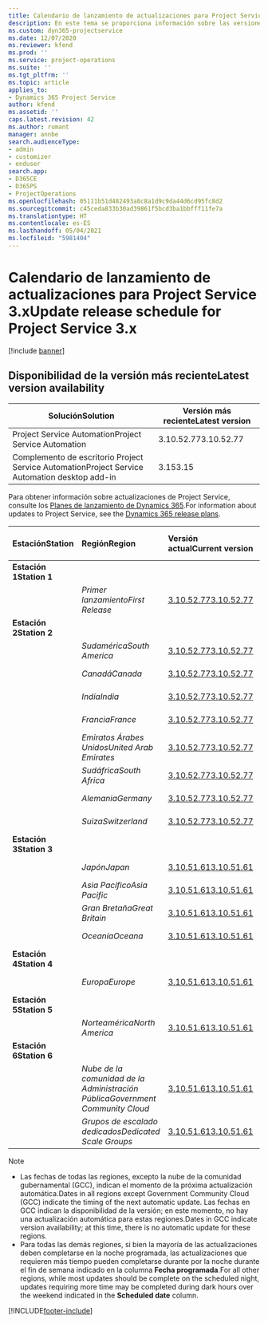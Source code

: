```yaml
---
title: Calendario de lanzamiento de actualizaciones para Project Service 3.x
description: En este tema se proporciona información sobre las versiones disponibles y próximas de Dynamics 365 Project Service Automation.
ms.custom: dyn365-projectservice
ms.date: 12/07/2020
ms.reviewer: kfend
ms.prod: ''
ms.service: project-operations
ms.suite: ''
ms.tgt_pltfrm: ''
ms.topic: article
applies_to:
- Dynamics 365 Project Service
author: kfend
ms.assetid: ''
caps.latest.revision: 42
ms.author: rumant
manager: annbe
search.audienceType:
- admin
- customizer
- enduser
search.app:
- D365CE
- D365PS
- ProjectOperations
ms.openlocfilehash: 05111b51d482493a8c8a1d9c9da44d6cd95fc8d2
ms.sourcegitcommit: c45ceda833b30ad39861f5bcd3ba1bbfff11fe7a
ms.translationtype: HT
ms.contentlocale: es-ES
ms.lasthandoff: 05/04/2021
ms.locfileid: "5981404"
---
```

# <a name="update-release-schedule-for-project-service-3x"></a><span data-ttu-id="a30c8-103">Calendario de lanzamiento de actualizaciones para Project Service 3.x</span><span class="sxs-lookup"><span data-stu-id="a30c8-103">Update release schedule for Project Service 3.x</span></span>

[!include [banner](../includes/psa-now-project-operations.md)]

## <a name="latest-version-availability"></a><span data-ttu-id="a30c8-104">Disponibilidad de la versión más reciente</span><span class="sxs-lookup"><span data-stu-id="a30c8-104">Latest version availability</span></span>

| <span data-ttu-id="a30c8-105">Solución</span><span class="sxs-lookup"><span data-stu-id="a30c8-105">Solution</span></span>  | <span data-ttu-id="a30c8-106">Versión más reciente</span><span class="sxs-lookup"><span data-stu-id="a30c8-106">Latest version</span></span> |
|-------|----|
| <span data-ttu-id="a30c8-107">Project Service Automation</span><span class="sxs-lookup"><span data-stu-id="a30c8-107">Project Service Automation</span></span>    | <span data-ttu-id="a30c8-108">3.10.52.77</span><span class="sxs-lookup"><span data-stu-id="a30c8-108">3.10.52.77</span></span> |
| <span data-ttu-id="a30c8-109">Complemento de escritorio Project Service Automation</span><span class="sxs-lookup"><span data-stu-id="a30c8-109">Project Service Automation desktop add-in</span></span>                | <span data-ttu-id="a30c8-110">3.15</span><span class="sxs-lookup"><span data-stu-id="a30c8-110">3.15</span></span>          |

<span data-ttu-id="a30c8-111">Para obtener información sobre actualizaciones de Project Service, consulte los [Planes de lanzamiento de Dynamics 365](/dynamics365/release-plans/).</span><span class="sxs-lookup"><span data-stu-id="a30c8-111">For information about updates to Project Service, see the [Dynamics 365 release plans](/dynamics365/release-plans/).</span></span> 

| <span data-ttu-id="a30c8-112">Estación</span><span class="sxs-lookup"><span data-stu-id="a30c8-112">Station</span></span>  | <span data-ttu-id="a30c8-113">Región</span><span class="sxs-lookup"><span data-stu-id="a30c8-113">Region</span></span> | <span data-ttu-id="a30c8-114">Versión actual</span><span class="sxs-lookup"><span data-stu-id="a30c8-114">Current version</span></span> | <span data-ttu-id="a30c8-115">Próxima versión</span><span class="sxs-lookup"><span data-stu-id="a30c8-115">Next version</span></span> |  <span data-ttu-id="a30c8-116">Fecha programada</span><span class="sxs-lookup"><span data-stu-id="a30c8-116">Scheduled date</span></span>
| :---   | :---   | :---   | :---   |:---   |         
|<span data-ttu-id="a30c8-117"><strong>Estación 1</strong></span><span class="sxs-lookup"><span data-stu-id="a30c8-117"><strong>Station 1</strong></span></span> | |  |  | |
| | <span data-ttu-id="a30c8-118"><i>Primer lanzamiento</i></span><span class="sxs-lookup"><span data-stu-id="a30c8-118"><i>First Release</i></span></span> | [<span data-ttu-id="a30c8-119">3.10.52.77</span><span class="sxs-lookup"><span data-stu-id="a30c8-119">3.10.52.77</span></span>](whats-new-ur-31.md) | <span data-ttu-id="a30c8-120">Por determinar</span><span class="sxs-lookup"><span data-stu-id="a30c8-120">TBD</span></span> | <span data-ttu-id="a30c8-121">28 de mayo de 2021</span><span class="sxs-lookup"><span data-stu-id="a30c8-121">May 28, 2021</span></span>
|<span data-ttu-id="a30c8-122"><strong>Estación 2</strong></span><span class="sxs-lookup"><span data-stu-id="a30c8-122"><strong>Station 2</strong></span></span> | |  |  | |
| | <span data-ttu-id="a30c8-123"><i>Sudamérica</i></span><span class="sxs-lookup"><span data-stu-id="a30c8-123"><i>South America</i></span></span> | [<span data-ttu-id="a30c8-124">3.10.52.77</span><span class="sxs-lookup"><span data-stu-id="a30c8-124">3.10.52.77</span></span>](whats-new-ur-31.md) | <span data-ttu-id="a30c8-125">Por determinar</span><span class="sxs-lookup"><span data-stu-id="a30c8-125">TBD</span></span> | <span data-ttu-id="a30c8-126">4 de Junio de 2021</span><span class="sxs-lookup"><span data-stu-id="a30c8-126">June 4, 2021</span></span>
| | <span data-ttu-id="a30c8-127"><i>Canadá</i></span><span class="sxs-lookup"><span data-stu-id="a30c8-127"><i>Canada</i></span></span> | [<span data-ttu-id="a30c8-128">3.10.52.77</span><span class="sxs-lookup"><span data-stu-id="a30c8-128">3.10.52.77</span></span>](whats-new-ur-31.md) | <span data-ttu-id="a30c8-129">Por determinar</span><span class="sxs-lookup"><span data-stu-id="a30c8-129">TBD</span></span> | <span data-ttu-id="a30c8-130">4 de Junio de 2021</span><span class="sxs-lookup"><span data-stu-id="a30c8-130">June 4, 2021</span></span>
| | <span data-ttu-id="a30c8-131"><i>India</i></span><span class="sxs-lookup"><span data-stu-id="a30c8-131"><i>India</i></span></span> | [<span data-ttu-id="a30c8-132">3.10.52.77</span><span class="sxs-lookup"><span data-stu-id="a30c8-132">3.10.52.77</span></span>](whats-new-ur-31.md) | <span data-ttu-id="a30c8-133">Por determinar</span><span class="sxs-lookup"><span data-stu-id="a30c8-133">TBD</span></span> | <span data-ttu-id="a30c8-134">4 de Junio de 2021</span><span class="sxs-lookup"><span data-stu-id="a30c8-134">June 4, 2021</span></span>
| | <span data-ttu-id="a30c8-135"><i>Francia</i></span><span class="sxs-lookup"><span data-stu-id="a30c8-135"><i>France</i></span></span> | [<span data-ttu-id="a30c8-136">3.10.52.77</span><span class="sxs-lookup"><span data-stu-id="a30c8-136">3.10.52.77</span></span>](whats-new-ur-31.md) | <span data-ttu-id="a30c8-137">Por determinar</span><span class="sxs-lookup"><span data-stu-id="a30c8-137">TBD</span></span> | <span data-ttu-id="a30c8-138">4 de Junio de 2021</span><span class="sxs-lookup"><span data-stu-id="a30c8-138">June 4, 2021</span></span>
| | <span data-ttu-id="a30c8-139"><i>Emiratos Árabes Unidos</i></span><span class="sxs-lookup"><span data-stu-id="a30c8-139"><i>United Arab Emirates</i></span></span> | [<span data-ttu-id="a30c8-140">3.10.52.77</span><span class="sxs-lookup"><span data-stu-id="a30c8-140">3.10.52.77</span></span>](whats-new-ur-31.md) | <span data-ttu-id="a30c8-141">Por determinar</span><span class="sxs-lookup"><span data-stu-id="a30c8-141">TBD</span></span> | <span data-ttu-id="a30c8-142">4 de Junio de 2021</span><span class="sxs-lookup"><span data-stu-id="a30c8-142">June 4, 2021</span></span>
| | <span data-ttu-id="a30c8-143"><i>Sudáfrica</i></span><span class="sxs-lookup"><span data-stu-id="a30c8-143"><i>South Africa</i></span></span> | [<span data-ttu-id="a30c8-144">3.10.52.77</span><span class="sxs-lookup"><span data-stu-id="a30c8-144">3.10.52.77</span></span>](whats-new-ur-31.md) | <span data-ttu-id="a30c8-145">Por determinar</span><span class="sxs-lookup"><span data-stu-id="a30c8-145">TBD</span></span> | <span data-ttu-id="a30c8-146">4 de Junio de 2021</span><span class="sxs-lookup"><span data-stu-id="a30c8-146">June 4, 2021</span></span>
| | <span data-ttu-id="a30c8-147"><i>Alemania</i></span><span class="sxs-lookup"><span data-stu-id="a30c8-147"><i>Germany</i></span></span> | [<span data-ttu-id="a30c8-148">3.10.52.77</span><span class="sxs-lookup"><span data-stu-id="a30c8-148">3.10.52.77</span></span>](whats-new-ur-31.md) | <span data-ttu-id="a30c8-149">Por determinar</span><span class="sxs-lookup"><span data-stu-id="a30c8-149">TBD</span></span> | <span data-ttu-id="a30c8-150">4 de Junio de 2021</span><span class="sxs-lookup"><span data-stu-id="a30c8-150">June 4, 2021</span></span>
| | <span data-ttu-id="a30c8-151"><i>Suiza</i></span><span class="sxs-lookup"><span data-stu-id="a30c8-151"><i>Switzerland</i></span></span> | [<span data-ttu-id="a30c8-152">3.10.52.77</span><span class="sxs-lookup"><span data-stu-id="a30c8-152">3.10.52.77</span></span>](whats-new-ur-31.md) | <span data-ttu-id="a30c8-153">Por determinar</span><span class="sxs-lookup"><span data-stu-id="a30c8-153">TBD</span></span> | <span data-ttu-id="a30c8-154">4 de Junio de 2021</span><span class="sxs-lookup"><span data-stu-id="a30c8-154">June 4, 2021</span></span>
|<span data-ttu-id="a30c8-155"><strong>Estación 3</strong></span><span class="sxs-lookup"><span data-stu-id="a30c8-155"><strong>Station 3</strong></span></span> | |  |  | |
| | <span data-ttu-id="a30c8-156"><i>Japón</i></span><span class="sxs-lookup"><span data-stu-id="a30c8-156"><i>Japan</i></span></span> | [<span data-ttu-id="a30c8-157">3.10.51.61</span><span class="sxs-lookup"><span data-stu-id="a30c8-157">3.10.51.61</span></span>](whats-new-ur-30.md) | [<span data-ttu-id="a30c8-158">3.10.52.77</span><span class="sxs-lookup"><span data-stu-id="a30c8-158">3.10.52.77</span></span>](whats-new-ur-31.md) | <span data-ttu-id="a30c8-159">07 de mayo de 2021</span><span class="sxs-lookup"><span data-stu-id="a30c8-159">May 07, 2021</span></span>
| | <span data-ttu-id="a30c8-160"><i>Asia Pacífico</i></span><span class="sxs-lookup"><span data-stu-id="a30c8-160"><i>Asia Pacific</i></span></span> | [<span data-ttu-id="a30c8-161">3.10.51.61</span><span class="sxs-lookup"><span data-stu-id="a30c8-161">3.10.51.61</span></span>](whats-new-ur-30.md) | [<span data-ttu-id="a30c8-162">3.10.52.77</span><span class="sxs-lookup"><span data-stu-id="a30c8-162">3.10.52.77</span></span>](whats-new-ur-31.md) | <span data-ttu-id="a30c8-163">07 de mayo de 2021</span><span class="sxs-lookup"><span data-stu-id="a30c8-163">May 07, 2021</span></span>
| | <span data-ttu-id="a30c8-164"><i>Gran Bretaña</i></span><span class="sxs-lookup"><span data-stu-id="a30c8-164"><i>Great Britain</i></span></span> | [<span data-ttu-id="a30c8-165">3.10.51.61</span><span class="sxs-lookup"><span data-stu-id="a30c8-165">3.10.51.61</span></span>](whats-new-ur-30.md) | [<span data-ttu-id="a30c8-166">3.10.52.77</span><span class="sxs-lookup"><span data-stu-id="a30c8-166">3.10.52.77</span></span>](whats-new-ur-31.md) | <span data-ttu-id="a30c8-167">07 de mayo de 2021</span><span class="sxs-lookup"><span data-stu-id="a30c8-167">May 07, 2021</span></span>
| | <span data-ttu-id="a30c8-168"><i>Oceanía</i></span><span class="sxs-lookup"><span data-stu-id="a30c8-168"><i>Oceana</i></span></span> | [<span data-ttu-id="a30c8-169">3.10.51.61</span><span class="sxs-lookup"><span data-stu-id="a30c8-169">3.10.51.61</span></span>](whats-new-ur-30.md) | [<span data-ttu-id="a30c8-170">3.10.52.77</span><span class="sxs-lookup"><span data-stu-id="a30c8-170">3.10.52.77</span></span>](whats-new-ur-31.md) | <span data-ttu-id="a30c8-171">07 de mayo de 2021</span><span class="sxs-lookup"><span data-stu-id="a30c8-171">May 07, 2021</span></span>
|<span data-ttu-id="a30c8-172"><strong>Estación 4</strong></span><span class="sxs-lookup"><span data-stu-id="a30c8-172"><strong>Station 4</strong></span></span> | |  |  | |
| | <span data-ttu-id="a30c8-173"><i>Europa</i></span><span class="sxs-lookup"><span data-stu-id="a30c8-173"><i>Europe</i></span></span> | [<span data-ttu-id="a30c8-174">3.10.51.61</span><span class="sxs-lookup"><span data-stu-id="a30c8-174">3.10.51.61</span></span>](whats-new-ur-30.md) | [<span data-ttu-id="a30c8-175">3.10.52.77</span><span class="sxs-lookup"><span data-stu-id="a30c8-175">3.10.52.77</span></span>](whats-new-ur-31.md) | <span data-ttu-id="a30c8-176">14 de mayo de 2021</span><span class="sxs-lookup"><span data-stu-id="a30c8-176">May 14, 2021</span></span>
|<span data-ttu-id="a30c8-177"><strong>Estación 5</strong></span><span class="sxs-lookup"><span data-stu-id="a30c8-177"><strong>Station 5</strong></span></span> | |  |  | |
| | <span data-ttu-id="a30c8-178"><i>Norteamérica</i></span><span class="sxs-lookup"><span data-stu-id="a30c8-178"><i>North America</i></span></span> | [<span data-ttu-id="a30c8-179">3.10.51.61</span><span class="sxs-lookup"><span data-stu-id="a30c8-179">3.10.51.61</span></span>](whats-new-ur-30.md) | [<span data-ttu-id="a30c8-180">3.10.52.77</span><span class="sxs-lookup"><span data-stu-id="a30c8-180">3.10.52.77</span></span>](whats-new-ur-31.md) | <span data-ttu-id="a30c8-181">21 de mayo de 2021</span><span class="sxs-lookup"><span data-stu-id="a30c8-181">May 21, 2021</span></span>
|<span data-ttu-id="a30c8-182"><strong>Estación 6</strong></span><span class="sxs-lookup"><span data-stu-id="a30c8-182"><strong>Station 6</strong></span></span> | |  |  | |
| | <span data-ttu-id="a30c8-183"><i>Nube de la comunidad de la Administración Pública</i></span><span class="sxs-lookup"><span data-stu-id="a30c8-183"><i>Government Community Cloud</i></span></span> | [<span data-ttu-id="a30c8-184">3.10.51.61</span><span class="sxs-lookup"><span data-stu-id="a30c8-184">3.10.51.61</span></span>](whats-new-ur-30.md) | [<span data-ttu-id="a30c8-185">3.10.52.77</span><span class="sxs-lookup"><span data-stu-id="a30c8-185">3.10.52.77</span></span>](whats-new-ur-31.md) | <span data-ttu-id="a30c8-186">21 de mayo de 2021</span><span class="sxs-lookup"><span data-stu-id="a30c8-186">May 21, 2021</span></span>
| | <span data-ttu-id="a30c8-187"><i>Grupos de escalado dedicados</i></span><span class="sxs-lookup"><span data-stu-id="a30c8-187"><i>Dedicated Scale Groups</i></span></span> | [<span data-ttu-id="a30c8-188">3.10.51.61</span><span class="sxs-lookup"><span data-stu-id="a30c8-188">3.10.51.61</span></span>](whats-new-ur-30.md) | [<span data-ttu-id="a30c8-189">3.10.52.77</span><span class="sxs-lookup"><span data-stu-id="a30c8-189">3.10.52.77</span></span>](whats-new-ur-31.md) | <span data-ttu-id="a30c8-190">28 de mayo de 2021</span><span class="sxs-lookup"><span data-stu-id="a30c8-190">May 28, 2021</span></span>

>[!Note]
> - <span data-ttu-id="a30c8-191">Las fechas de todas las regiones, excepto la nube de la comunidad gubernamental (GCC), indican el momento de la próxima actualización automática.</span><span class="sxs-lookup"><span data-stu-id="a30c8-191">Dates in all regions except Government Community Cloud (GCC) indicate the timing of the next automatic update.</span></span> <span data-ttu-id="a30c8-192">Las fechas en GCC indican la disponibilidad de la versión; en este momento, no hay una actualización automática para estas regiones.</span><span class="sxs-lookup"><span data-stu-id="a30c8-192">Dates in GCC indicate version availability; at this time, there is no automatic update for these regions.</span></span>
> - <span data-ttu-id="a30c8-193">Para todas las demás regiones, si bien la mayoría de las actualizaciones deben completarse en la noche programada, las actualizaciones que requieren más tiempo pueden completarse durante por la noche durante el fin de semana indicado en la columna **Fecha programada**.</span><span class="sxs-lookup"><span data-stu-id="a30c8-193">For all other regions, while most updates should be complete on the scheduled night, updates requiring more time may be completed during dark hours over the weekend indicated in the **Scheduled date** column.</span></span>


[!INCLUDE[footer-include](../includes/footer-banner.md)]
